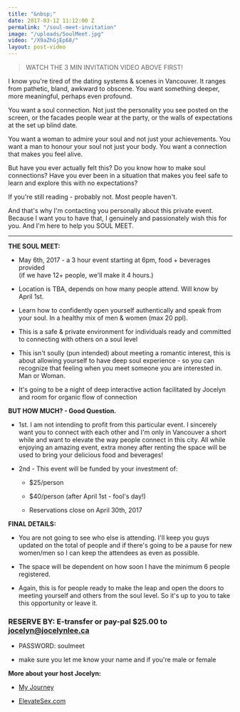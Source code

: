 ```yaml
---
title: "&nbsp;"
date: 2017-03-12 11:12:00 Z
permalink: "/soul-meet-invitation"
image: "/uploads/SoulMeet.jpg"
video: "/X9aZhGjEp68/"
layout: post-video
---
```


> WATCH THE 3 MIN INVITATION VIDEO ABOVE FIRST!

I know you're tired of the dating systems & scenes in Vancouver. It ranges from pathetic, bland, awkward to obscene. You want something deeper, more meaningful, perhaps even profound.

You want a soul connection. Not just the personality you see posted on the screen, or the facades people wear at the party, or the walls of expectations at the set up blind date.

You want a woman to admire your soul and not just your achievements. You want a man to honour your soul not just your body. You want a connection that makes you feel alive.

But have you ever actually felt this? Do you know how to make soul connections? Have you ever been in a situation that makes you feel safe to learn and explore this with no expectations?

If you're still reading - probably not. Most people haven't.

And that's why I'm contacting you personally about this private event. Because I want you to have that, I genuinely and passionately wish this for you. And I'm here to help you SOUL MEET.

---

**THE SOUL MEET:**

*  May 6th, 2017  -  a 3 hour event starting at 6pm, food \+ beverages provided\
  \(if we have 12\+ people, we'll make it 4 hours.)

* Location is TBA, depends on how many people attend. Will know by April 1st.

* Learn how to confidently open yourself authentically and speak from your soul. In a healthy mix of men & women (max 20 ppl).

* This is a safe & private environment for individuals ready and committed to connecting with others on a soul level

* This isn't soully (pun intended) about meeting a romantic interest, this is about allowing yourself to have deep soul experience - so you can recognize that feeling when you meet someone you are interested in. Man or Woman.

* It's going to be a night of deep interactive action facilitated by Jocelyn and room for organic flow of connection

**BUT HOW MUCH? - Good Question.**

* 1st. I am not intending to profit from this particular event. I sincerely want you to connect with each other and I'm only in Vancouver a short while and want to elevate the way people connect in this city. All while enjoying an amazing event, extra money after renting the space will be used to bring your delicious food and beverages!

* 2nd - This event will be funded by your investment of:

  -  $25/person

  -   $40/person (after April 1st - fool's day!)

  -   Reservations close on April 30th, 2017

**FINAL DETAILS:**

* You are not going to see who else is attending. I'll keep you guys updated on the total of people and if there's going to be a pause for new women/men so I can keep the attendees as even as possible.


* The space will be dependent on how soon I have the minimum 6 people registered.


* Again, this is for people ready to make the leap and open the doors to meeting yourself and others from the soul level. So it's up to you to take this opportunity or leave it.

### **RESERVE BY: E-transfer or pay-pal $25.00 to [jocelyn@jocelynlee.ca](mailto:jocelyn@jocelynlee.ca)**

* PASSWORD: soulmeet

* make sure you let me know your name and if you're male or female

**More about your host Jocelyn:**

* [My Journey](http://www.jocelynlee.ca/my-journey/)

* [ElevateSex.com](http://elevatesex.com/)